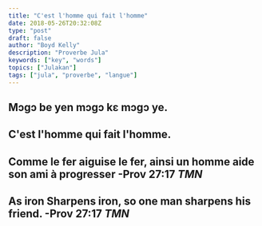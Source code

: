 ```yaml
---
title: "C'est l'homme qui fait l'homme"
date: 2018-05-26T20:32:08Z
type: "post"
draft: false
author: "Boyd Kelly"
description: "Proverbe Jula"
keywords: ["key", "words"]
topics: ["Julakan"]
tags: ["jula", "proverbe", "langue"]
---
```


## Mɔgɔ be yen mɔgɔ kɛ mɔgɔ ye.

## C'est l'homme qui fait l'homme.

## Comme le fer aiguise le fer, ainsi un homme aide son ami à progresser -Prov 27:17 ***TMN***

## As iron Sharpens iron, so one man sharpens his friend. -Prov 27:17 ***TMN***
